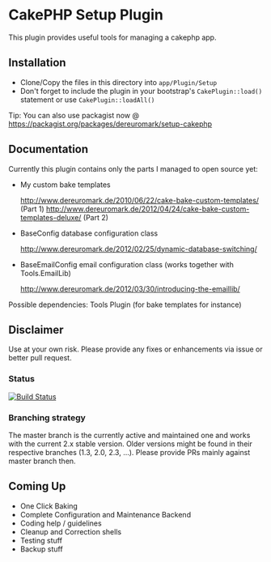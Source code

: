 # CakePHP Setup Plugin

This plugin provides useful tools for managing a cakephp app.


## Installation

* Clone/Copy the files in this directory into `app/Plugin/Setup`
* Don't forget to include the plugin in your bootstrap's `CakePlugin::load()` statement or use `CakePlugin::loadAll()`

Tip: You can also use packagist now @ https://packagist.org/packages/dereuromark/setup-cakephp


## Documentation

Currently this plugin contains only the parts I managed to open source yet:

*	My custom bake templates

	http://www.dereuromark.de/2010/06/22/cake-bake-custom-templates/ (Part 1)
	http://www.dereuromark.de/2012/04/24/cake-bake-custom-templates-deluxe/ (Part 2)

*	BaseConfig database configuration class

	http://www.dereuromark.de/2012/02/25/dynamic-database-switching/

* BaseEmailConfig email configuration class (works together with Tools.EmailLib)

	http://www.dereuromark.de/2012/03/30/introducing-the-emaillib/

Possible dependencies: Tools Plugin (for bake templates for instance)


## Disclaimer
Use at your own risk. Please provide any fixes or enhancements via issue or better pull request.

### Status
[![Build Status](https://api.travis-ci.org/dereuromark/setup.png)](https://travis-ci.org/dereuromark/setup)

### Branching strategy
The master branch is the currently active and maintained one and works with the current 2.x stable version.
Older versions might be found in their respective branches (1.3, 2.0, 2.3, ...).
Please provide PRs mainly against master branch then.


## Coming Up

* One Click Baking
* Complete Configuration and Maintenance Backend
* Coding help / guidelines
* Cleanup and Correction shells
* Testing stuff
* Backup stuff